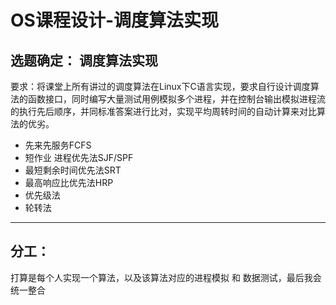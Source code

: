 # OS课程设计-调度算法实现

## 选题确定： 调度算法实现

  要求：将课堂上所有讲过的调度算法在Linux下C语言实现，要求自行设计调度算法的函数接口，同时编写大量测试用例模拟多个进程，并在控制台输出模拟进程流的执行先后顺序，并同标准答案进行比对，实现平均周转时间的自动计算来对比算法的优劣。

  - 先来先服务FCFS
  - 短作业 进程优先法SJF/SPF
  - 最短剩余时间优先法SRT
  - 最高响应比优先法HRP
  - 优先级法
  - 轮转法
---

## 分工：
打算是每个人实现一个算法，以及该算法对应的进程模拟 和 数据测试，最后我会统一整合



